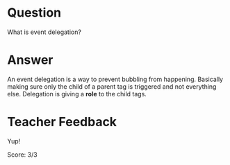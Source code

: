 # Question
What is event delegation?

# Answer

An event delegation is a way to prevent bubbling from happening. Basically making sure only the child of a parent tag is triggered and not everything else. Delegation is giving a **role** to the child tags.

# Teacher Feedback

Yup!

Score: 3/3